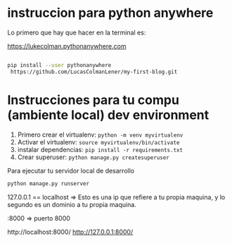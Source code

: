 # instruccion para python anywhere

Lo primero que hay que hacer en la terminal es: 

https://lukecolman.pythonanywhere.com


```sh

pip install --user pythonanywhere
 https://github.com/LucasColmanLener/my-first-blog.git

```


# Instrucciones para tu compu (ambiente local) dev environment


1. Primero crear el virtualenv: `python -m venv myvirtualenv`
2. Activar el virtualenv: `source myvirtualenv/bin/activate`
3. instalar dependencias: `pip install -r requirements.txt`
4. Crear superuser: `python manage.py createsuperuser`

Para ejecutar tu servidor local de desarrollo

```sh
python manage.py runserver
```

127.0.0.1 == localhost => Esto es una ip que refiere a tu propia maquina, y lo segundo es un dominio a tu propia maquina.

:8000 => puerto 8000

http://localhost:8000/
http://127.0.0.1:8000/
